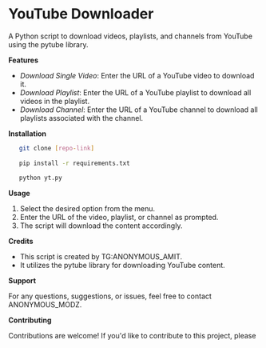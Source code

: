 YouTube Downloader
==================

A Python script to download videos, playlists, and channels from YouTube using the pytube library.

**Features**

- *Download Single Video*: Enter the URL of a YouTube video to download it.
- *Download Playlist*: Enter the URL of a YouTube playlist to download all videos in the playlist.
- *Download Channel*: Enter the URL of a YouTube channel to download all playlists associated with the channel.

**Installation**
```bash
   git clone [repo-link]
   
   pip install -r requirements.txt
   
   python yt.py
```
**Usage**

1. Select the desired option from the menu.
2. Enter the URL of the video, playlist, or channel as prompted.
3. The script will download the content accordingly.

**Credits**

- This script is created by TG:ANONYMOUS_AMIT.
- It utilizes the pytube library for downloading YouTube content.

**Support**

For any questions, suggestions, or issues, feel free to contact ANONYMOUS_MODZ.

**Contributing**

Contributions are welcome! If you'd like to contribute to this project, please 


